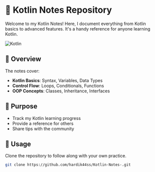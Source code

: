 # 📒 Kotlin Notes Repository

Welcome to my Kotlin Notes! Here, I document everything from Kotlin basics to advanced features. It's a handy reference for anyone learning Kotlin.

![Kotlin](https://media.giphy.com/media/ZVik7pBtu9dNS/giphy.gif)

## 📘 Overview

The notes cover:

- **Kotlin Basics**: Syntax, Variables, Data Types
- **Control Flow**: Loops, Conditionals, Functions
- **OOP Concepts**: Classes, Inheritance, Interfaces

## 🎯 Purpose

- Track my Kotlin learning progress
- Provide a reference for others
- Share tips with the community

## 📖 Usage

Clone the repository to follow along with your own practice.

```bash
git clone https://github.com/hardik44ss/Kotlin-Notes-.git
